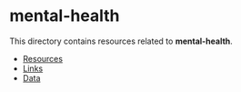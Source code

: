 # mental-health

This directory contains resources related to **mental-health**.

- [Resources](./)
- [Links](./links)
- [Data](./data)

